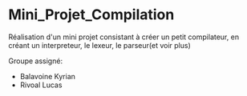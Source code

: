 # Mini_Projet_Compilation
Réalisation d'un mini projet consistant à créer un petit compilateur, en créant un interpreteur, le lexeur, le parseur(et voir plus)

Groupe assigné:
- Balavoine Kyrian
- Rivoal Lucas

